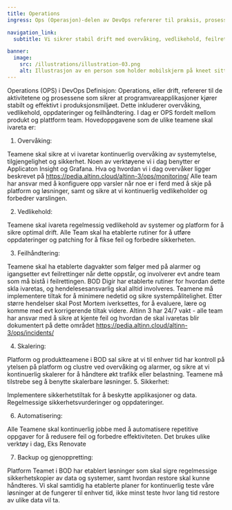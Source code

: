```yaml
---
title: Operations
ingress: Ops (Operasjon)-delen av DevOps refererer til praksis, prosesser og teknologier som er involvert i å håndtere og vedlikeholde IT-infrastruktur, systemer og applikasjoner i produksjon. Den fokuserer på å sikre at programvare kjører jevnt, pålitelig og sikkert i et aktivt miljø.

navigation_link:
  subtitle: Vi sikrer stabil drift med overvåking, vedlikehold, feilretting og sikkerhet.

banner:
  image:
    src: /illustrations/illustration-03.png
    alt: Illustrasjon av en person som holder mobilskjerm på kneet sitt
---
```


Operations (OPS) i DevOps
Definisjon: Operations, eller drift, refererer til de aktivitetene og prosessene som sikrer at programvareapplikasjoner kjører stabilt og effektivt i produksjonsmiljøet. Dette inkluderer overvåking, vedlikehold, oppdateringer og feilhåndtering. I dag er OPS fordelt mellom produkt og plattform team. Hovedoppgavene som de ulike teamene skal ivareta er: 


1. Overvåking:

Teamene skal sikre at vi ivaretar kontinuerlig overvåking av systemytelse, tilgjengelighet og sikkerhet.
Noen av verktøyene vi i dag benytter er Applicaton Insight og Grafana. Hva og hvordan vi i dag overvåker ligger beskrevet på https://pedia.altinn.cloud/altinn-3/ops/monitoring/
Alle team har ansvar med å konfiguere opp varsler når noe er i ferd med å skje på platform og løsninger, samt og sikre at vi kontinuerlig vedlikeholder og forbedrer varslingen. 

2. Vedlikehold:

Teamene skal ivareta regelmessig vedlikehold av systemer og platform for å sikre optimal drift.
Alle Team skal ha etablerte rutiner for å utføre oppdateringer og patching for å fikse feil og forbedre sikkerheten.

3. Feilhåndtering:

Teamene skal ha etablerte dagvakter som følger med på alarmer og igangsetter evt feilrettinger når dette oppstår, og involverer evt andre team som må bistå i feilrettingen. 
BOD Digir har etablerte rutiner for hvordan dette skla ivaretas, og hendelesesansvarlig skal alltid involveres. 
Teamene må implementere tiltak for å minimere nedetid og sikre systempålitelighet. Etter større hendelser skal Post Mortem iverksettes, for å evaluere, lære og komme med evt korrigerende tiltak videre. 
Altinn 3 har 24/7 vakt - alle team har ansvar med å sikre at kjente feil og hvordan de skal ivaretas blir dokumentert på dette området https://pedia.altinn.cloud/altinn-3/ops/incidents/

4. Skalering:

Platform og produktteamene i BOD sal sikre at vi til enhver tid har kontroll på ytelsen på platform og clustre ved overvåking og alarmer, og sikre at vi kontinuerlig skalerer for å håndtere økt trafikk eller belastning.
Teamene må tilstrebe seg å benytte skalerbare løsninger.
5. Sikkerhet:

Implementere sikkerhetstiltak for å beskytte applikasjoner og data.
Regelmessige sikkerhetsvurderinger og oppdateringer.

6. Automatisering:

Alle Teamene skal kontinuerlig jobbe med å automatisere repetitive oppgaver for å redusere feil og forbedre effektiviteten.
Det brukes ulike verktøy i dag, Eks Renovate

7. Backup og gjenoppretting:

Platform Teamet i BOD har etablert løsninger som skal sigre regelmessige sikkerhetskopier av data og systemer, samt hvordan restore skal kunne håndteres. 
Vi skal samtidig ha etablerte planer for kontinuerlig teste våre løsninger at de fungerer til enhver tid, ikke minst teste hvor lang tid restore av ulike data vil ta. 

